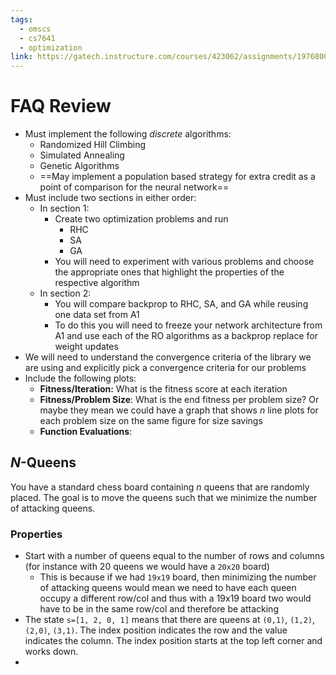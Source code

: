 ```yaml
---
tags:
  - omscs
  - cs7641
  - optimization
link: https://gatech.instructure.com/courses/423062/assignments/1976800
---
```

# FAQ Review

* Must implement the following *discrete* algorithms:
	* Randomized Hill Climbing
	* Simulated Annealing
	* Genetic Algorithms
	* ==May implement a population based strategy for extra credit as a point of comparison for the neural network==
* Must include two sections in either order:
	* In section 1:
		* Create two optimization problems and run
			* RHC
			* SA
			* GA
		* You will need to experiment with various problems and choose the appropriate ones that highlight the properties of the respective algorithm
	* In section 2:
		* You will compare backprop to RHC, SA, and GA while reusing one data set from A1
		* To do this you will need to freeze your network architecture from A1 and use each of the RO algorithms as a backprop replace for weight updates
* We will need to understand the convergence criteria of the library we are using and explicitly pick a convergence criteria for our problems
* Include the following plots:
	* **Fitness/Iteration:** What is the fitness score at each iteration
	* **Fitness/Problem Size**: What is the end fitness per problem size? Or maybe they mean we could have a graph that shows $n$ line plots for each problem size on the same figure for size savings
	* **Function Evaluations**: 

## $N$-Queens

You have a standard chess board containing $n$ queens that are randomly placed. The goal is to move the queens such that we minimize the number of attacking queens. 

### Properties
* Start with a number of queens equal to the number of rows and columns (for instance with 20 queens we would have a `20x20` board)
	* This is because if we had `19x19` board, then minimizing the number of attacking queens would mean we need to have each queen occupy a different row/col and thus with a 19x19 board two would have to be in the same row/col and therefore be attacking
* The state `s=[1, 2, 0, 1]` means that there are queens at `(0,1)`, `(1,2)`, `(2,0)`, `(3,1)`. The index position indicates the row and the value indicates the column. The index position starts at the top left corner and works down.
* 